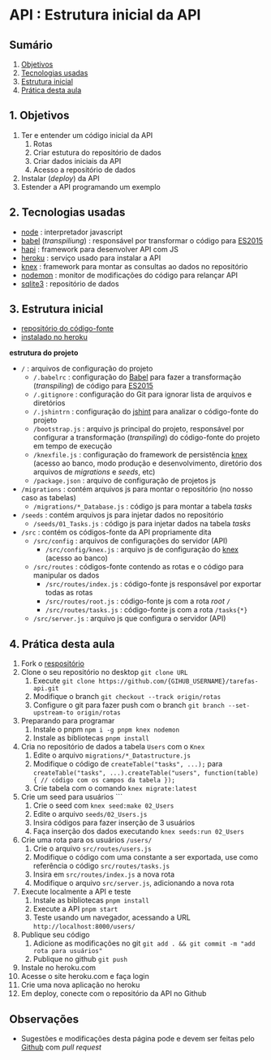 # [](#header-1) API : Estrutura inicial da API

## Sumário

1. [Objetivos](#goals)
2. [Tecnologias usadas](#frameworks)
3. [Estrutura inicial](#api)
4. [Prática desta aula](#lab)

## [](#goals) 1. Objetivos

1. Ter e entender um código inicial da API
   1. Rotas
   2. Criar estutura do repositório de dados
   3. Criar dados iniciais da API
   4. Acesso a repositório de dados
2. Instalar (_deploy_) da API
3. Estender a API programando um exemplo

## [](#frameworks) 2. Tecnologias usadas

- [node](https://nodejs.org/) : interpretador javascript
- [babel](https://babeljs.io) (_transpiliung_) : responsável por transformar o código para [ES2015](https://babeljs.io/docs/en/learn/)
- [hapi](https://hapijs.com/) : framework para desenvolver API com JS
- [heroku](https://heroku.com/) : serviço usado para instalar a API
- [knex](https://knexjs.org) : framework para montar as consultas ao dados no repositório
- [nodemon](https://nodemon.io) : monitor de modificações do código para relançar API
- [sqlite3](https://www.sqlite.org/) : repositório de dados

## [](#api) 3. Estrutura inicial

- [repositório do código-fonte](https://github.com/tiipos/tarefas-api/tree/rotas)
- [instalado no heroku](https://tarefas-api.herokuapp.com/)

**estrutura do projeto**

- `/` : arquivos de configuração do projeto
  - `/.babelrc` : configuração do [Babel](https://babeljs.io) para fazer a transformação (_transpiling_) de código para [ES2015](https://developer.mozilla.org/en-US/docs/Web/JavaScript/New_in_JavaScript/ECMAScript_2015_support_in_Mozilla)
  - `/.gitignore` : configuração do Git para ignorar lista de arquivos e diretórios
  - `/.jshintrn` : configuração do [jshint](https://jshint.com/) para analizar o código-fonte do projeto
  - `/bootstrap.js` : arquivo js principal do projeto, responsável por configurar a transformação (_transpiling_) do código-fonte do projeto em tempo de execução
  - `/knexfile.js` : configuração do framework de persistência [knex](https://knexjs.org) (acesso ao banco, modo produção e desenvolvimento, diretório dos arquivos de _migrations_ e _seeds_, etc)
  - `/package.json` : arquivo de configuração de projetos js
- `/migrations` : contém arquivos js para montar o repositório (no nosso caso as tabelas)
  - `/migrations/*_Database.js` : código js para montar a tabela _tasks_
- `/seeds` : contém arquivos js para injetar dados no repositório
  - `/seeds/01_Tasks.js` : código js para injetar dados na tabela _tasks_
- `/src` : contém os códigos-fonte da API propriamente dita
  - `/src/config` : arquivos de configurações do servidor (API)
    - `/src/config/knex.js` : arquivo js de configuração do [knex](https://knexjs.org) (acesso ao banco)
  - `/src/routes` : códigos-fonte contendo as rotas e o código para manipular os dados
    - `/src/routes/index.js` : código-fonte js responsável por exportar todas as rotas
    - `/src/routes/root.js` : código-fonte js com a rota _root_ `/`
    - `/src/routes/tasks.js` : código-fonte js com a rota `/tasks{*}`
  - `/src/server.js` : arquivo js que configura o servidor (API)

## [](#lab) 4. Prática desta aula

1. Fork o [respositório](https://github.com/tiipos/tarefas-api.git)
2. Clone o seu repositório no desktop `git clone URL`
   1. Execute `git clone https://github.com/{GIHUB_USERNAME}/tarefas-api.git`
   2. Modifique o branch `git checkout --track origin/rotas`
   3. Configure o git para fazer push com o branch `git branch --set-upstream-to origin/rotas`
3. Preparando para programar
   1. Instale o pnpm `npm i -g pnpm knex nodemon`
   2. Instale as bibliotecas `pnpm install`
4. Cria no repositório de dados a tabela `Users` com o `Knex`
   1. Edite o arquivo `migrations/*_Datastructure.js`
   2. Modifique o código de `createTable("tasks", ...);` para `createTable("tasks", ...).createTable("users", function(table) { // código com os campos da tabela });`
   3. Crie tabela com o comando `knex migrate:latest`
5. Crie um seed para usuários ```
   1. Crie o seed com `knex seed:make 02_Users`
   2. Edite o arquivo `seeds/02_Users.js`
   3. Insira códigos para fazer inserção de 3 usuários
   4. Faça inserção dos dados executando `knex seeds:run 02_Users`
6. Crie uma rota para os usuários `/users/`
   1. Crie o arquivo `src/routes/users.js`
   2. Modifique o código com uma constante a ser exportada, use como referência o código `src/routes/tasks.js`
   3. Insira em `src/routes/index.js` a nova rota
   4. Modifique o arquivo `src/server.js`, adicionando a nova rota
7. Execute localmente a API e teste
   1. Instale as bibliotecas `pnpm install`
   2. Execute a API `pnpm start`
   3. Teste usando um navegador, acessando a URL `http://localhost:8000/users/`
8. Publique seu código
   1. Adicione as modificações no git `git add . && git commit -m "add rota para usuários"`
   2. Publique no github `git push`
9. Instale no heroku.com
10. Acesse o site heroku.com e faça login
11. Crie uma nova aplicação no heroku
12. Em deploy, conecte com o repositório da API no Github

## [](#obs) Observações

- Sugestões e modificações desta página pode e devem ser feitas pelo [Github](https://github.com/tiipos/tiipos.github.io/) com _pull request_
